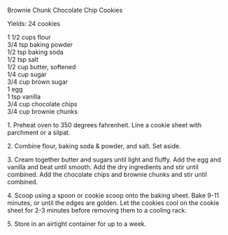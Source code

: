 
Brownie Chunk Chocolate Chip Cookies
  
Yields: 24 cookies  
  
1 1/2 cups flour  
3/4 tsp baking powder  
1/2 tsp baking soda  
1/2 tsp salt  
1/2 cup butter, softened  
1/4 cup sugar  
3/4 cup brown sugar  
1 egg  
1 tsp vanilla  
3/4 cup chocolate chips  
3/4 cup brownie chunks  
  
  
1\. Preheat oven to 350 degrees fahrenheit. Line a cookie sheet with parchment or a silpat.  
  
2\. Combine flour, baking soda & powder, and salt. Set aside.  
  
3\. Cream together butter and sugars until light and fluffy. Add the egg and vanilla and beat until smooth. Add the dry ingredients and stir until combined. Add the chocolate chips and brownie chunks and stir until combined.  
  
4\. Scoop using a spoon or cookie scoop onto the baking sheet. Bake 9-11 minutes, or until the edges are golden. Let the cookies cool on the cookie sheet for 2-3 minutes before removing them to a cooling rack.  
  
5\. Store in an airtight container for up to a week.  
    